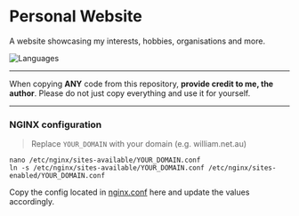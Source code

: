 # Personal Website
A website showcasing my interests, hobbies, organisations and more.

![Languages](https://skillicons.dev/icons?i=html,css,tailwind,js)

---

When copying **ANY** code from this repository, **provide credit to me, the author**. Please do not just copy everything and use it for yourself.

---

### NGINX configuration
> Replace `YOUR_DOMAIN` with your domain (e.g. william.net.au)

```
nano /etc/nginx/sites-available/YOUR_DOMAIN.conf
ln -s /etc/nginx/sites-available/YOUR_DOMAIN.conf /etc/nginx/sites-enabled/YOUR_DOMAIN.conf
```

Copy the config located in [nginx.conf](/nginx.conf) here and update the values accordingly.
